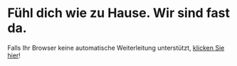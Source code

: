 <html>
	<head>
		<meta http-equiv="refresh" content="3; URL=https://sites.google.com/view/xxeperxxaustria/home?authuser=0">
	</head>
	<body>
		<h1>Fühl dich wie zu Hause. Wir sind fast da.</h1>
		<p>Falls Ihr Browser keine automatische Weiterleitung unterstützt, <a href="https://sites.google.com/view/xxeperxxaustria/home?authuser=0" >klicken Sie hier</a>!</p>
	</body>
</html>
		
